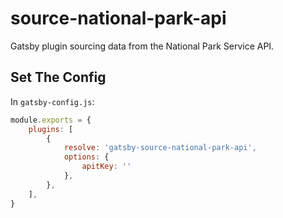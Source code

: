 # source-national-park-api

Gatsby plugin sourcing data from the National Park Service API.

## Set The Config

In `gatsby-config.js`:

```js
module.exports = {
    plugins: [
        {
            resolve: 'gatsby-source-national-park-api',
            options: {
                apitKey: ''
            },
        },
    ],
}
```
